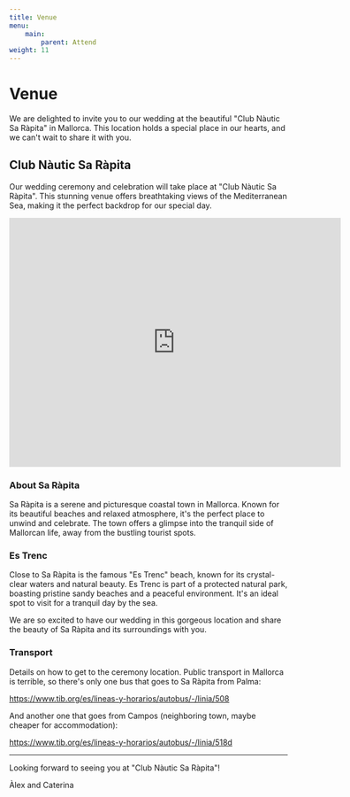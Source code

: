 ```yaml
---
title: Venue
menu:
    main:
        parent: Attend
weight: 11
---
```


# Venue

We are delighted to invite you to our wedding at the beautiful "Club Nàutic Sa Ràpita" in Mallorca. This location holds a special place in our hearts, and we can't wait to share it with you.

## Club Nàutic Sa Ràpita

Our wedding ceremony and celebration will take place at "Club Nàutic Sa Ràpita". This stunning venue offers breathtaking views of the Mediterranean Sea, making it the perfect backdrop for our special day.

<iframe src="https://www.google.com/maps/embed?pb=!1m18!1m12!1m3!1d3668.3482968920375!2d2.9530722812768273!3d39.36300868341456!2m3!1f0!2f0!3f0!3m2!1i1024!2i768!4f13.1!3m3!1m2!1s0x1297a8aaf3728019%3A0x43525c38acc36a72!2sClub%20N%C3%A0utic%20Sa%20R%C3%A0pita!5e0!3m2!1ses!2ses!4v1704023288374!5m2!1ses!2ses" width="600" height="450" style="border:0;" allowfullscreen="" loading="lazy" referrerpolicy="no-referrer-when-downgrade"></iframe>

### About Sa Ràpita

Sa Ràpita is a serene and picturesque coastal town in Mallorca. Known for its beautiful beaches and relaxed atmosphere, it's the perfect place to unwind and celebrate. The town offers a glimpse into the tranquil side of Mallorcan life, away from the bustling tourist spots.

### Es Trenc

Close to Sa Ràpita is the famous "Es Trenc" beach, known for its crystal-clear waters and natural beauty. Es Trenc is part of a protected natural park, boasting pristine sandy beaches and a peaceful environment. It's an ideal spot to visit for a tranquil day by the sea.

We are so excited to have our wedding in this gorgeous location and share the beauty of Sa Ràpita and its surroundings with you.

### Transport

Details on how to get to the ceremony location. Public transport in Mallorca is terrible, so there's only one bus that goes to Sa Ràpita from Palma:

https://www.tib.org/es/lineas-y-horarios/autobus/-/linia/508

And another one that goes from Campos (neighboring town, maybe cheaper for accommodation):

https://www.tib.org/es/lineas-y-horarios/autobus/-/linia/518d

---

Looking forward to seeing you at "Club Nàutic Sa Ràpita"!

Àlex and Caterina

